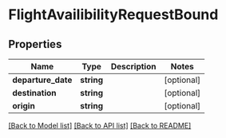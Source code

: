# FlightAvailibilityRequestBound

## Properties
Name | Type | Description | Notes
------------ | ------------- | ------------- | -------------
**departure_date** | **string** |  | [optional] 
**destination** | **string** |  | [optional] 
**origin** | **string** |  | [optional] 

[[Back to Model list]](../../README.md#documentation-for-models) [[Back to API list]](../../README.md#documentation-for-api-endpoints) [[Back to README]](../../README.md)

